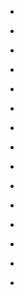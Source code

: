 
- [](/2019/07/186514742325/)

- [](/2019/02/182463223840/)

- [](/2019/01/182438184278/)

- [](/2019/01/181823324674/)

- [](/2019/01/181756540094/)

- [](/2018/12/181389400692/)

- [](/2018/12/180845238333/)

- [](/2018/12/180738214413/)

- [](/2018/11/180223392369/)

- [](/2018/11/180156886347/)

- [](/2018/11/180017899327/)

- [](/2018/11/179738354196/)

- [](/2018/10/179469158745/)

- [](/2018/10/179298145670/)

- [](/2018/10/179197478248/)

